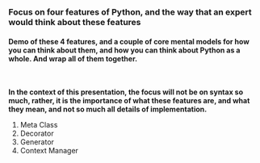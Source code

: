 
### Focus on four features of Python, and the way that an expert would think about these features

#### Demo of these 4 features, and a couple of core mental models for how you can think about them, and how you can think about Python as a whole. And wrap all of them together.

<br>

**In the context of this presentation, the focus will not be on syntax so much, rather, it is the importance of what these features are, and what they mean, and not so much all details of implementation.**

1. Meta Class
2. Decorator
3. Generator
4. Context Manager